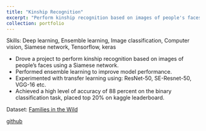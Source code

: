 ```yaml
---
title: "Kinship Recognition"
excerpt: "Perform kinship recognition based on images of people's faces. <br/><img src='/images/500x300.png'>"
collection: portfolio
---
```


Skills: Deep learning, Ensemble learning, Image classification, Computer vision, Siamese network, Tensorflow, keras

- Drove a project to perform kinship recognition based on images of people’s faces using a Siamese network.
- Performed ensemble learning to improve model performance.
- Experimented with transfer learning using: ResNet-50, SE-Resnet-50, VGG-16 etc.
- Achieved a high level of accuracy of 88 percent on the binary classification task, placed top 20% on kaggle leaderboard.

Dataset: [Families in the Wild](https://www.kaggle.com/competitions/recognizing-faces-in-the-wild/data)

[github](https://github.com/wanganyi1102/kinship-recognition)
